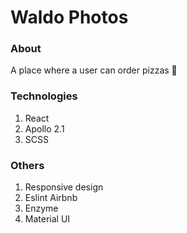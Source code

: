 # Waldo Photos

### About

A place where a user can order pizzas 🍕

### Technologies

1. React
2. Apollo 2.1
3. SCSS

### Others

1. Responsive design
2. Eslint Airbnb
3. Enzyme
4. Material UI
